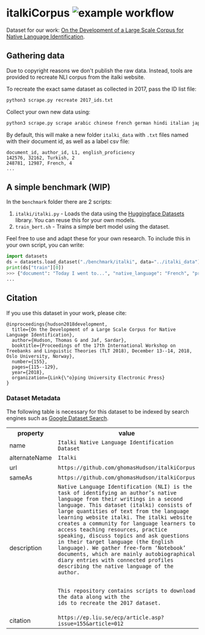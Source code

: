 # italkiCorpus ![example workflow](https://github.com/ghomasHudson/italkiCorpus/actions/workflows/python-app.yml/badge.svg)

Dataset for our work: [On the Development of a Large Scale Corpus for Native Language Identification](https://sure.sunderland.ac.uk/id/eprint/10446/1/On%20the%20Development%20of%20Large%20Scale%20Corpus%20for%20Native%20Language%20Identification%20.pdf).


## Gathering data
Due to copyright reasons we don't publish the raw data. Instead, tools are provided to recreate NLI corpus from the italki website.

To recreate the exact same dataset as collected in 2017, pass the ID list file:

```bash
python3 scrape.py recreate 2017_ids.txt
```

Collect your own new data using:

```bash
python3 scrape.py scrape arabic chinese french german hindi italian japanese korean russian spanish turkish
```

By default, this will make a new folder `italki_data` with `.txt` files named with their document id, as well as a label csv file:
```
document_id, author_id, L1, english_proficiency
142576, 32162, Turkish, 2
248781, 12987, French, 4
...
```
## A simple benchmark (WIP)
In the `benchmark` folder there are 2 scripts:
1. `italki/italki.py` - Loads the data using the [Huggingface Datasets](https://github.com/huggingface/datasets) library. You can reuse this for your own models.
2. `train_bert.sh` - Trains a simple bert model using the dataset.

Feel free to use and adapt these for your own research. To include this in your own script, you can write:
```python
import datasets
ds = datasets.load_dataset("./benchmark/italki", data="../italki_data")
print(ds["train"][0])
>>> {"document": "Today I went to...", "native_language": "French", "proficiency": 5, ...}
...
```

## Citation
If you use this dataset in your work, please cite:
```
@inproceedings{hudson2018development,
  title={On the Development of a Large Scale Corpus for Native Language Identification},
  author={Hudson, Thomas G and Jaf, Sardar},
  booktitle={Proceedings of the 17th International Workshop on Treebanks and Linguistic Theories (TLT 2018), December 13--14, 2018, Oslo University, Norway},
  number={155},
  pages={115--129},
  year={2018},
  organization={Link{\"o}ping University Electronic Press}
}
```

### Dataset Metadata
The following table is necessary for this dataset to be indexed by search
engines such as <a href="https://g.co/datasetsearch">Google Dataset Search</a>.
<div itemscope itemtype="http://schema.org/Dataset">
<table>
  <tr>
    <th>property</th>
    <th>value</th>
  </tr>
  <tr>
    <td>name</td>
    <td><code itemprop="name">Italki Native Language Identification Dataset</code></td>
  </tr>
  <tr>
    <td>alternateName</td>
    <td><code itemprop="alternateName">Italki</code></td>
  </tr>
  <tr>
    <td>url</td>
    <td><code itemprop="url">https://github.com/ghomasHudson/italkiCorpus</code></td>
  </tr>
  <tr>
    <td>sameAs</td>
    <td><code itemprop="sameAs">https://github.com/ghomasHudson/italkiCorpus</code></td>
  </tr>
  <tr>
    <td>description</td>
    <td><code itemprop="description">Native Language Identification (NLI) is the task of identifying an author’s native language from their writings in a second language. This dataset (italki) consists of large quantities of text from the language learning website italki. The italki website creates a community for language learners to access teaching resources, practice speaking, discuss topics and ask questions in their target language (the English language). We gather free-form ‘Notebook’ documents, which are mainly autobiographical diary entries with connected profiles describing the native language of the author.
      
This repository contains scripts to download the data along with the ids to recreate the 2017 dataset.</code></td>
  </tr>
  <tr>
    <td>citation</td>
    <td><code itemprop="citation">https://ep.liu.se/ecp/article.asp?issue=155&article=012</code></td>
  </tr>
</table>
</div>

